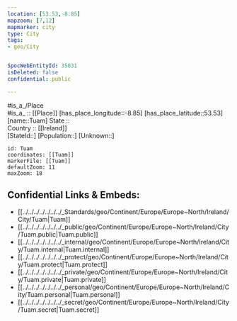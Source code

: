 ```yaml
---
location: [53.53,-8.85] 
mapzoom: [7,12] 
mapmarker: city 
type: City
tags:
- geo/City


SpocWebEntityId: 35031
isDeleted: false
confidential: public

---
```

#is_a_/Place  
#is_a_ :: [[Place]] 
[has_place_longitude::-8.85] 
[has_place_latitude::53.53] 
[name::Tuam] 
State ::  
Country :: [[Ireland]]  
[StateId::] 
[Population::] 
[Unknown::] 


```leaflet
id: Tuam
coordinates: [[Tuam]] 
markerFile: [[Tuam]] 
defaultZoom: 11 
maxZoom: 18
```


## Confidential Links & Embeds: 
- [[../../../../../../../_Standards/geo/Continent/Europe/Europe~North/Ireland/City/Tuam|Tuam]] 
- [[../../../../../../../_public/geo/Continent/Europe/Europe~North/Ireland/City/Tuam.public|Tuam.public]] 
- [[../../../../../../../_internal/geo/Continent/Europe/Europe~North/Ireland/City/Tuam.internal|Tuam.internal]] 
- [[../../../../../../../_protect/geo/Continent/Europe/Europe~North/Ireland/City/Tuam.protect|Tuam.protect]] 
- [[../../../../../../../_private/geo/Continent/Europe/Europe~North/Ireland/City/Tuam.private|Tuam.private]] 
- [[../../../../../../../_personal/geo/Continent/Europe/Europe~North/Ireland/City/Tuam.personal|Tuam.personal]] 
- [[../../../../../../../_secret/geo/Continent/Europe/Europe~North/Ireland/City/Tuam.secret|Tuam.secret]] 
